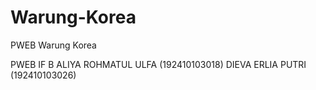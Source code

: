 # Warung-Korea
PWEB Warung Korea

PWEB IF B
ALIYA ROHMATUL ULFA (192410103018)
DIEVA ERLIA PUTRI (192410103026)
